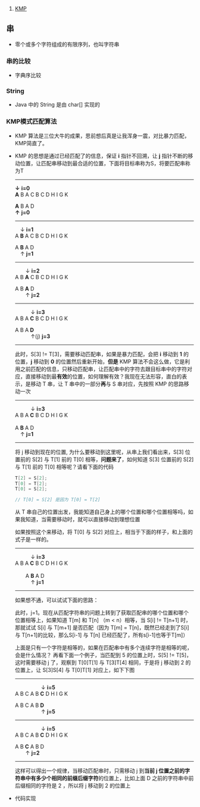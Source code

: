 1. [KMP](#KMP模式匹配算法)

## 串 
- 零个或多个字符组成的有限序列，也叫字符串

### 串的比较
- 字典序比较

### String

- Java 中的 String 是由 char[] 实现的

### KMP模式匹配算法

- KMP 算法是三位大牛的成果，思前想后真是让我浑身一震，对比暴力匹配，KMP简直了。

- KMP 的思想是通过已经匹配了的信息，保证 **i** 指针不回溯，让  **j** 指针不断的移动位置，让匹配串移动到最合适的位置，下面将目标串称为S，将要匹配串称为T

    ***
    **↓** **i=0**  
    **A** B A C B C D H I G K

    **A** B A D  
    **↑** **j=0**
    ***
    &emsp;↓ **i=1**   
    A **B** A C B C D H I G K

    A **B** A D  
    &emsp;↑ **j=1**
    ***
    &emsp;&emsp;↓ **i=2**  
    A B **A** C B C D H I G K

    A B **A** D    
    &emsp;&emsp;↑ **j=2**
    ***
    &emsp;&emsp;&emsp;↓ **i=3**  
    A B A **C** B C D H I G K

    A B A **D**    
    &emsp;&emsp;&emsp;↑(j) **j=3**
    ***
  此时，S[3] != T[3]，需要移动匹配串，如果是暴力匹配，会把 **i** 移动到 **1** 的位置，**j** 移动到 **0** 的位置然后重新开始，**但是** KMP 算法不会这么做，它是利用之前匹配的信息，只移动匹配串，让匹配串中的字符去跟目标串中的字符对应，直接移动到最**有效**的位置，如何理解有效？我现在无法形容，直白的表示，是移动 T 串，让 T 串中的一部分**再**与 S 串对应，先按照 KMP 的思路移动一次

    ***
    &emsp;&emsp;&emsp;↓ **i=3**                                
    A B A **C** B C D H I G K                                                                           
    &emsp;&emsp;&emsp;&emsp;&emsp;&emsp;&emsp;&emsp;&emsp; &emsp;&emsp;&emsp;                
    A **B** A D    
    &emsp;↑ **j=1**
    ***
    将 j 移动到现在的位置, 为什么要移动到这里呢，从串上我们看出来，S[3] 位置前的 S[2] 与 T[1] 前的 T[0] 相等，**问题来了**，如何知道 S[3] 位置前的 S[2] 与 T[1] 前的 T[0] 相等呢？请看下面的代码    
    ```java
    T[2] = S[2];
    T[0] = T[2];
    T[0] = S[2];

    // T[0] = S[2] 是因为 T[0] = T[2]
    ```
    从 T 串自己的位置出发，我能知道自己身上的哪个位置和哪个位置相等吗，如果我知道，当需要移动时，就可以直接移动到理想位置  
    
    如果按照这个来移动，将 T[0] 与 S[2] 对应上，相当于下面的样子，和上面的式子是一样的。
    ***
    &emsp;&emsp;&emsp;↓ **i=3**                                
    A B A **C** B C D H I G K                                                                           
    &emsp;&emsp;&emsp;&emsp;&emsp;&emsp;&emsp;&emsp;&emsp; &emsp;&emsp;&emsp;                
    &emsp;&emsp;A **B** A D    
    &emsp;&emsp;&emsp;↑ **j=1**
    ***
    如果想不通，可以试试下面的思路：  
    
    此时，j=1。现在从匹配字符串的问题上转到了获取匹配串的哪个位置和哪个位置相等上，如果知道 T[m] 和 T[n] （m \< n）相等，当 S[i] != T[n+1] 时，那就试试 S[i] 与 T[m+1] 是否匹配（因为 T[m] = T[n]，既然已经走到了S[i] 与 T[n+1]的比较，那么S[i-1] 与 T[n] 已经匹配了，所有s[i-1]也等于T[m]）   

    上面是只有一个字符是相等的，如果在匹配串中有多个连续字符是相等的呢，会是什么情况？ 再看下面一个例子，当匹配到 5 的位置上时，S[5] != T[5]，这时需要移动 j 了，观察到 T[0]T[1] 与 T[3]T[4] 相同，于是将 j 移动到 2 的位置上，让 S[3]S[4] 与 T[0]T[1] 对应上，如下下图
    ***
    &emsp;&emsp;&emsp;&emsp;&emsp;↓ **i=5**                         
    A B C A B **C** D H I G K    

    A B C A B **D**  
    &emsp;&emsp;&emsp;&emsp;&emsp;↑ **j=5**
    ***
    &emsp;&emsp;&emsp;&emsp;&emsp;↓ **i=5**                         
    A B C A B **C** D H I G K    

    A B **C** A B D  
    &emsp;&emsp;↑ **j=2**
    ***
    这样可以得出一个规律，当移动匹配串时，只需移动 j 到**当前 j 位置之前的字符串中有多少个相同的前缀后缀字符**的位置上，比如上面 D 之前的字符串中前后缀相同的字符是 2 ，所以将 j 移动到 2 的位置上

- 代码实现 





